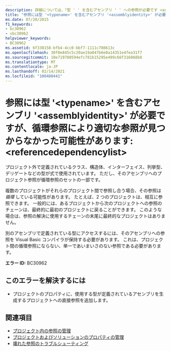 ```yaml
---
description: 詳細については、「型 ' ' を含むアセンブリ ' ' への参照が必要です <assemblyidentity> <typename> が、循環参照が考えられるため、適切な参照が見つかりませんでした。 <referencedependencylist>
title: "参照には型 '<typename>' を含むアセンブリ '<assemblyidentity>' が必要ですが、循環参照により適切な参照が見つからなかった可能性があります: <referencedependencylist>"
ms.date: 07/20/2015
f1_keywords:
- bc30962
- vbc30962
helpviewer_keywords:
- BC30962
ms.assetid: 6f338158-bfb4-4cc0-bbf7-1111c708613c
ms.openlocfilehash: 30f0e845c5c20ae19a047b6e0a14351e4fea31f7
ms.sourcegitcommit: 10e719780594efc781b15295e499c66f316068b8
ms.translationtype: MT
ms.contentlocale: ja-JP
ms.lasthandoff: 02/14/2021
ms.locfileid: "100480441"
---
```

# <a name="reference-required-to-assembly-assemblyidentity-containing-type-typename-but-a-suitable-reference-could-not-be-found-due-to-possible-circular-references-referencedependencylist"></a>参照には型 '\<typename>' を含むアセンブリ '\<assemblyidentity>' が必要ですが、循環参照により適切な参照が見つからなかった可能性があります: \<referencedependencylist>

プロジェクト外で定義されているクラス、構造体、インターフェイス、列挙型、デリゲートなどの型が式で使用されています。 ただし、そのアセンブリへのプロジェクト参照が循環参照のセットの一部です。  
  
 複数のプロジェクトがそれらのプロジェクト間で参照し合う場合、その参照は *循環* している可能性があります。 たとえば、2 つのプロジェクトは、相互に参照できます。 一般的には、あるプロジェクトから次のプロジェクトへの参照のチェーンは、最終的に最初のプロジェクトに戻ることができます。 このような場合は、参照の解決に使用するチェーンの末尾に最終的なプロジェクトはありません。  
  
 別のアセンブリで定義されている型にアクセスするには、そのアセンブリへの参照を Visual Basic コンパイラが保持する必要があります。 これは、プロジェクト間の循環参照にならない、単一であいまいさのない参照である必要があります。  
  
 **エラー ID:** BC30962  
  
## <a name="to-correct-this-error"></a>このエラーを解決するには  
  
- プロジェクトのプロパティに、使用する型が定義されているアセンブリを生成するプロジェクトへの直接参照を追加します。  
  
## <a name="see-also"></a>関連項目

- [プロジェクト内の参照の管理](/visualstudio/ide/managing-references-in-a-project)
- [プロジェクトおよびソリューションのプロパティの管理](/visualstudio/ide/managing-project-and-solution-properties)
- [壊れた参照のトラブルシューティング](/visualstudio/ide/troubleshooting-broken-references)
